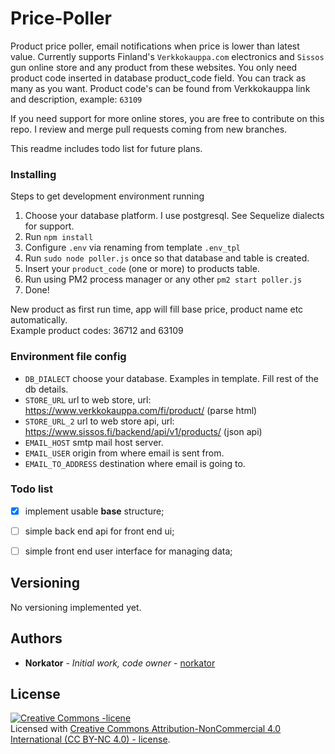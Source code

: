 # Price-Poller

Product price poller, email notifications when price is lower than latest value.
Currently supports Finland's `Verkkokauppa.com` electronics and `Sissos` gun online store and any product from these websites.
You only need product code inserted in database product_code field. You can track as many as you want. 
Product code's can be found from Verkkokauppa link and description, example: `63109`

If you need support for more online stores, you are free to contribute on this repo. 
I review and merge pull requests coming from new branches. 

This readme includes todo list for future plans.
 
 
### Installing

Steps to get development environment running

1. Choose your database platform. I use postgresql. See Sequelize dialects for support. 
2. Run `npm install`
3. Configure `.env` via renaming from template `.env_tpl`
4. Run `sudo node poller.js` once so that database and table is created.
5. Insert your `product_code` (one or more) to products table.
6. Run using PM2 process manager or any other `pm2 start poller.js`
7. Done!

New product as first run time, app will fill base price, product name etc automatically.  
Example product codes: 36712 and 63109


### Environment file config
* `DB_DIALECT` choose your database. Examples in template. Fill rest of the db details.
* `STORE_URL` url to web store, url: https://www.verkkokauppa.com/fi/product/ (parse html)
* `STORE_URL_2` url to web store api, url: https://www.sissos.fi/backend/api/v1/products/ (json api)
* `EMAIL_HOST` smtp mail host server.
* `EMAIL_USER` origin from where email is sent from.
* `EMAIL_TO_ADDRESS` destination where email is going to.


### Todo list

- [x] implement usable **base** structure;
- [ ] simple back end api for front end ui;
- [ ] simple front end user interface for managing data;


## Versioning

No versioning implemented yet.


## Authors

* **Norkator** - *Initial work, code owner* - [norkator](https://github.com/norkator)


## License

<a rel="license" href="https://creativecommons.org/licenses/by-nc/4.0/"><img alt="Creative Commons -licene" style="border-width:0" src="https://i.creativecommons.org/l/by-nc/4.0/88x31.png" /></a><br />Licensed with <a rel="license" href="https://creativecommons.org/licenses/by-nc/4.0/">Creative Commons Attribution-NonCommercial 4.0 International (CC BY-NC 4.0) - license</a>.
